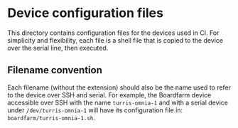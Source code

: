 # Device configuration files

This directory contains configuration files for the devices used in CI.
For simplicity and flexibility, each file is a shell file that is copied to the device over the serial line, then executed.

## Filename convention

Each filename (without the extension) should also be the name used to refer to the device over SSH and serial.
For example, the Boardfarm device accessible over SSH with the name `turris-omnia-1` and with a serial device under `/dev/turris-omnia-1` will have its configuration file in: `boardfarm/turris-omnia-1.sh`.
